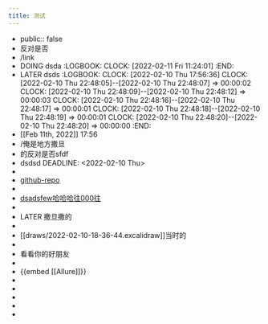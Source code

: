 ```yaml
---
title: 测试
---
```


- public:: false
- 反对是否
- /link
- DOING dsda
  :LOGBOOK:
  CLOCK: [2022-02-11 Fri 11:24:01]
  :END:
- LATER dsds
  :LOGBOOK:
  CLOCK: [2022-02-10 Thu 17:56:36]
  CLOCK: [2022-02-10 Thu 22:48:05]--[2022-02-10 Thu 22:48:07] =>  00:00:02
  CLOCK: [2022-02-10 Thu 22:48:09]--[2022-02-10 Thu 22:48:12] =>  00:00:03
  CLOCK: [2022-02-10 Thu 22:48:16]--[2022-02-10 Thu 22:48:17] =>  00:00:01
  CLOCK: [2022-02-10 Thu 22:48:18]--[2022-02-10 Thu 22:48:19] =>  00:00:01
  CLOCK: [2022-02-10 Thu 22:48:20]--[2022-02-10 Thu 22:48:20] =>  00:00:00
  :END:
- [[Feb 11th, 2022]] 17:56
- /俺是地方撒旦
- 的反对是否sfdf
- dsdsd
  DEADLINE: <2022-02-10 Thu>
-
- [github-repo](https://github.com/yuexl/Logseq-Note)
-
- <ins>dsadsfew哈哈哈往000往</ins>
-
- LATER 撒旦撒的
-
- [[draws/2022-02-10-18-36-44.excalidraw]]当时的
-
- 看看你的好朋友
-
- {{embed [[Allure]]}}
-
-
-
-
-